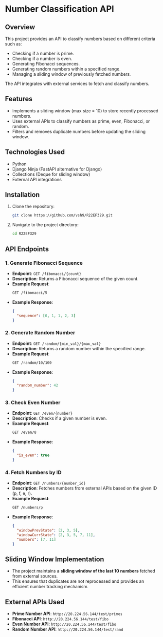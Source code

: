 # Number Classification API

## Overview
This project provides an API to classify numbers based on different criteria such as:
- Checking if a number is prime.
- Checking if a number is even.
- Generating Fibonacci sequences.
- Generating random numbers within a specified range.
- Managing a sliding window of previously fetched numbers.

The API integrates with external services to fetch and classify numbers.

## Features
- Implements a sliding window (max size = 10) to store recently processed numbers.
- Uses external APIs to classify numbers as prime, even, Fibonacci, or random.
- Filters and removes duplicate numbers before updating the sliding window.

## Technologies Used
- Python
- Django Ninja (FastAPI alternative for Django)
- Collections (Deque for sliding window)
- External API integrations

## Installation
1. Clone the repository:
   ```sh
   git clone https://github.com/vsh9/R22EF329.git
   ```
2. Navigate to the project directory:
   ```sh
   cd R22EF329
   ```

## API Endpoints

### 1. Generate Fibonacci Sequence
- **Endpoint**: `GET /fibonacci/{count}`
- **Description**: Returns a Fibonacci sequence of the given count.
- **Example Request**:
  ```sh
  GET /fibonacci/5
  ```
- **Example Response**:
  ```json
  {
    "sequence": [0, 1, 1, 2, 3]
  }
  ```

### 2. Generate Random Number
- **Endpoint**: `GET /random/{min_val}/{max_val}`
- **Description**: Returns a random number within the specified range.
- **Example Request**:
  ```sh
  GET /random/10/100
  ```
- **Example Response**:
  ```json
  {
    "random_number": 42
  }
  ```

### 3. Check Even Number
- **Endpoint**: `GET /even/{number}`
- **Description**: Checks if a given number is even.
- **Example Request**:
  ```sh
  GET /even/8
  ```
- **Example Response**:
  ```json
  {
    "is_even": true
  }
  ```

### 4. Fetch Numbers by ID
- **Endpoint**: `GET /numbers/{number_id}`
- **Description**: Fetches numbers from external APIs based on the given ID (p, f, e, r).
- **Example Request**:
  ```sh
  GET /numbers/p
  ```
- **Example Response**:
  ```json
  {
    "windowPrevState": [2, 3, 5],
    "windowCurrState": [2, 3, 5, 7, 11],
    "numbers": [7, 11]
  }
  ```

## Sliding Window Implementation
- The project maintains a **sliding window of the last 10 numbers** fetched from external sources.
- This ensures that duplicates are not reprocessed and provides an efficient number tracking mechanism.

## External APIs Used
- **Prime Number API**: `http://20.224.56.144/test/primes`
- **Fibonacci API**: `http://20.224.56.144/test/fibo`
- **Even Number API**: `http://20.224.56.144/test/fibo`
- **Random Number API**: `http://20.224.56.144/test/rand`


